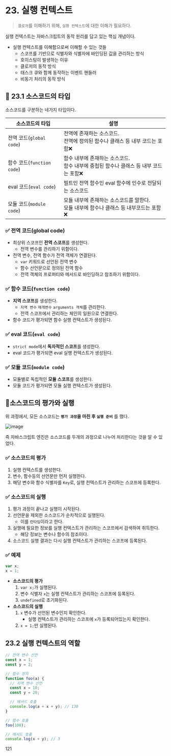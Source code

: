 # 23. 실행 컨텍스트

> `클로저`를 이해하기 위해, `실행 컨텍스트`에 대한 이해가 필요하다.

실행 컨텍스트는 자바스크립트의 동작 원리를 담고 있는 핵심 개념이다.

- 실행 컨텍스트를 이해함으로써 이해할 수 있는 것들
  - 스코프를 기반으로 식별자와 식별자에 바인딩된 값을 관리하는 방식
  - 호이스팅이 발생하는 이유
  - 클로저의 동작 방식
  - 태스크 큐와 함께 동작하는 이벤트 핸들러
  - 비동기 처리의 동작 방식

## 📌 23.1 소스코드의 타입

소스코드를 구분하는 네가지 타입이다.

| 소스코드의 타입            | 설명                                                                                       |
| -------------------------- | ------------------------------------------------------------------------------------------ |
| 전역 코드(`global code`)   | 전역에 존재하는 소스코드.<br/>전역에 정의된 함수나 클래스 등 내부 코드는 포함❌            |
| 함수 코드(`function code`) | 함수 내부에 존재하는 소스코드.<br/>함수 내부에 중첩된 함수나 클래스 등 내부 코드는 포함❌  |
| eval 코드(`eval code`)     | 빌트인 전역 함수인 eval 함수에 인수로 전달되는 소스코드                                    |
| 모듈 코드(`module code`)   | 모듈 내부에 존재하는 소스코드를 말한다.<br/>모듈 내부에 함수나 클래스 등 내부코드는 포함❌ |

### ✅ 전역 코드(global code)

- 최상위 스코프인 **전역 스코프**를 생성한다.
  - 전역 변수를 관리하기 위함이다.
- 전역 변수, 전역 함수가 전역 객체가 연결된다.
  - `var` 키워드로 선언된 전역 변수
  - 함수 선언문으로 정의된 전역 함수
  - 전역 객체의 프로퍼티와 메서드로 바인딩하고 참조하기 위함이다.

### ✅ 함수 코드(`function code`)

- **지역 스코프**를 생성한다.
  - `지역 변수` `매개변수` `arguments 객체`를 관리한다.
  - 전역 스코프에서 관리하는 체인의 일원으로 연결한다.
- 함수 코드가 평가되면 함수 실행 컨텍스트가 생성된다.

### ✅ eval 코드(`eval code`)

- `strict mode`에서 **독자적인 스코프**를 생성한다.
- eval 코드가 평가되면 eval 실행 컨텍스트가 생성된다.

### ✅ 모듈 코드(`module code`)

- 모듈별로 독립적인 **모듈 스코프**를 생성한다.
- 모듈 코드가 평가되면 모듈 실행 컨텍스트가 생성된다.

## 📌소스코드의 평가와 실행

위 과정에서, 모든 소스코드는 **`평가 과정`을 마친 후 `실행 준비`** 를 했다.

![image](https://eunhyejung.github.io/assets/contents/js/content01_executioncontext.PNG)

즉 자바스크립트 엔진은 소스코드를 두개의 과정으로 나누어 처리한다는 것을 알 수 있었다.

### ✅ 소스코드의 평가

1. 실행 컨텍스트를 생성한다.
2. 변수, 함수등의 선언문만 먼저 실행한다.
3. 해당 변수와 함수 식별자를 `Key`로, 실행 컨텍스트가 관리하는 스코프에 등록한다.

### ✅ 소스코드의 실행

1. 평가 과정이 끝나고 실행이 시작된다.
2. 선언문을 제외한 소스코드가 순차적으로 실행된다.
   - 이를 `런타임`이라고 한다.
3. 실행에 필요한 정보를 실행 컨텍스트가 관리하는 스코프에서 검색하여 취득한다.
   - 해당 정보는 변수나 함수의 참조이다.
4. 소스코드 실행 결과는 다시 실행 컨텍스트가 관리하는 스코프에 등록된다.

### ✅ 예제

```javascript
var x;
x = 1;
```

- **소스코드의 평가**
  1. `var x;`가 실행된다.
  2. 변수 식별자 `x`는 실행 컨텍스트가 관리하는 스코프에 등록된다.
  3. `undefined`로 초기화된다.
- **소스코드의 실행**
  1. `x` 변수가 선언된 변수인지 확인한다.
     - 실행 컨텍스트가 관리하는 스코프에 `x`가 등록되어있는지 확인한다.
  2. `x = 1;`만 실행된다.

## 23.2 실행 컨텍스트의 역할

```javascript
// 전역 변수 선언
const x = 1;
const y = 2;

// 함수 정의
function foo(a) {
  // 지역 변수 선언
  const x = 10;
  const y = 20;

  // 메서드 호출
  console.log(a + x + y); // 130
}

// 함수 호출
foo(100);

// 메서드 호출
console.log(x + y); // 3
```

121
